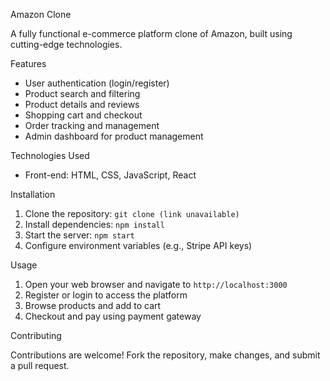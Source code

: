 Amazon Clone

A fully functional e-commerce platform clone of Amazon, built using cutting-edge technologies.

Features

- User authentication (login/register)
- Product search and filtering
- Product details and reviews
- Shopping cart and checkout
- Order tracking and management
- Admin dashboard for product management

Technologies Used

- Front-end: HTML, CSS, JavaScript, React

Installation

1. Clone the repository: `git clone (link unavailable)`
2. Install dependencies: `npm install`
3. Start the server: `npm start`
4. Configure environment variables (e.g., Stripe API keys)

Usage

1. Open your web browser and navigate to `http://localhost:3000`
2. Register or login to access the platform
3. Browse products and add to cart
4. Checkout and pay using payment gateway

Contributing

Contributions are welcome! Fork the repository, make changes, and submit a pull request.
